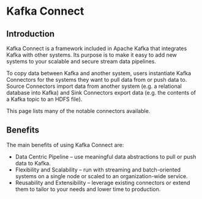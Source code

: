 Kafka Connect
==

Introduction
--

Kafka Connect is a framework included in Apache Kafka that integrates Kafka with other systems. Its purpose is to make it easy to add new systems to your scalable and secure stream data pipelines.

To copy data between Kafka and another system, users instantiate Kafka Connectors for the systems they want to pull data from or push data to. Source Connectors import data from another system (e.g. a relational database into Kafka) and Sink Connectors export data (e.g. the contents of a Kafka topic to an HDFS file).

This page lists many of the notable connectors available.

Benefits
--

The main benefits of using Kafka Connect are:

* Data Centric Pipeline – use meaningful data abstractions to pull or push data to Kafka.
* Flexibility and Scalability – run with streaming and batch-oriented systems on a single node or scaled to an organization-wide service.
* Reusability and Extensibility – leverage existing connectors or extend them to tailor to your needs and lower time to production.
